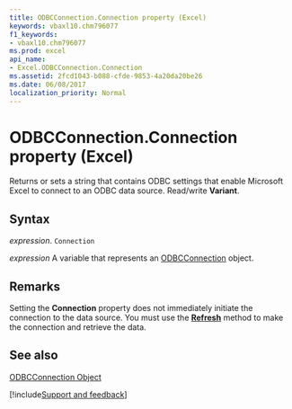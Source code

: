 ```yaml
---
title: ODBCConnection.Connection property (Excel)
keywords: vbaxl10.chm796077
f1_keywords:
- vbaxl10.chm796077
ms.prod: excel
api_name:
- Excel.ODBCConnection.Connection
ms.assetid: 2fcd1043-b088-cfde-9853-4a20da20be26
ms.date: 06/08/2017
localization_priority: Normal
---
```



# ODBCConnection.Connection property (Excel)

Returns or sets a string that contains ODBC settings that enable Microsoft Excel to connect to an ODBC data source. Read/write  **Variant**.


## Syntax

_expression_. `Connection`

_expression_ A variable that represents an [ODBCConnection](Excel.ODBCConnection.md) object.


## Remarks

Setting the  **Connection** property does not immediately initiate the connection to the data source. You must use the **[Refresh](Excel.ODBCConnection.Refresh.md)** method to make the connection and retrieve the data.


## See also


[ODBCConnection Object](Excel.ODBCConnection.md)

[!include[Support and feedback](~/includes/feedback-boilerplate.md)]